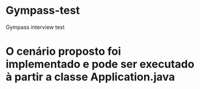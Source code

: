 # Gympass-test
Gympass interview test


# O cenário proposto foi implementado e pode ser executado à partir a classe Application.java
